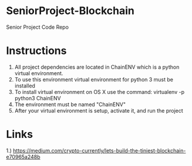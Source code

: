 # SeniorProject-Blockchain
Senior Project Code Repo

# Instructions
1. All project dependencies are located in ChainENV which is a python virtual environment.
2. To use this environment virtual environment for python 3 must be installed
3. To install virtual environment on OS X use the command: virtualenv -p python3 ChainENV
4. The environment must be named "ChainENV"
5. After your virtual environment is setup, activate it, and run the project

# Links
1.) https://medium.com/crypto-currently/lets-build-the-tiniest-blockchain-e70965a248b
